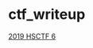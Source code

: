 # ctf_writeup

[2019 HSCTF 6](https://github.com/thebound7/ctf_writeup/blob/master/HSCTF/hard_heap/README.md)
